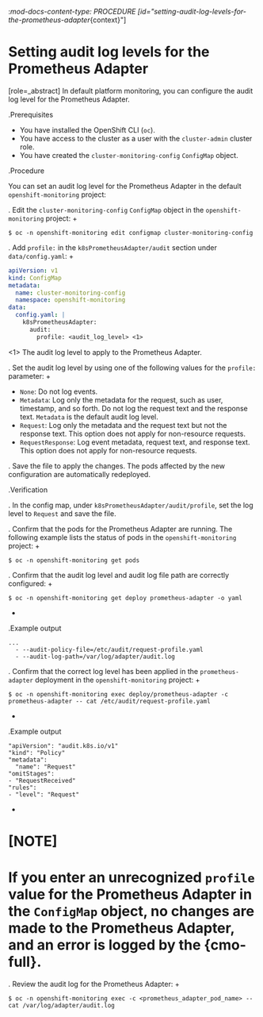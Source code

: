 :_mod-docs-content-type: PROCEDURE
[id="setting-audit-log-levels-for-the-prometheus-adapter_{context}"]
# Setting audit log levels for the Prometheus Adapter

[role=_abstract]
In default platform monitoring, you can configure the audit log level for the Prometheus Adapter.

.Prerequisites

* You have installed the OpenShift CLI (`oc`).
* You have access to the cluster as a user with the `cluster-admin` cluster role.
* You have created the `cluster-monitoring-config` `ConfigMap` object.

.Procedure

You can set an audit log level for the Prometheus Adapter in the default `openshift-monitoring` project:

. Edit the `cluster-monitoring-config` `ConfigMap` object in the `openshift-monitoring` project:
+

```terminal
$ oc -n openshift-monitoring edit configmap cluster-monitoring-config

```

. Add `profile:` in the `k8sPrometheusAdapter/audit` section under `data/config.yaml`:
+

```yaml
apiVersion: v1
kind: ConfigMap
metadata:
  name: cluster-monitoring-config
  namespace: openshift-monitoring
data:
  config.yaml: |
    k8sPrometheusAdapter:
      audit:
        profile: <audit_log_level> <1>

```
<1> The audit log level to apply to the Prometheus Adapter.

. Set the audit log level by using one of the following values for the `profile:` parameter:
+
* `None`: Do not log events.
* `Metadata`: Log only the metadata for the request, such as user, timestamp, and so forth. Do not log the request text and the response text. `Metadata` is the default audit log level.
* `Request`: Log only the metadata and the request text but not the response text. This option does not apply for non-resource requests.
* `RequestResponse`: Log event metadata, request text, and response text. This option does not apply for non-resource requests.

. Save the file to apply the changes. The pods affected by the new configuration are automatically redeployed.

.Verification

. In the config map, under `k8sPrometheusAdapter/audit/profile`, set the log level to `Request` and save the file.

. Confirm that the pods for the Prometheus Adapter are running. The following example lists the status of pods in the `openshift-monitoring` project:
+

```terminal
$ oc -n openshift-monitoring get pods

```

. Confirm that the audit log level and audit log file path are correctly configured:
+

```terminal
$ oc -n openshift-monitoring get deploy prometheus-adapter -o yaml

```
+
.Example output

```terminal
...
  - --audit-policy-file=/etc/audit/request-profile.yaml
  - --audit-log-path=/var/log/adapter/audit.log

```

. Confirm that the correct log level has been applied in the `prometheus-adapter` deployment in the `openshift-monitoring` project:
+

```terminal
$ oc -n openshift-monitoring exec deploy/prometheus-adapter -c prometheus-adapter -- cat /etc/audit/request-profile.yaml

```
+
.Example output

```terminal
"apiVersion": "audit.k8s.io/v1"
"kind": "Policy"
"metadata":
  "name": "Request"
"omitStages":
- "RequestReceived"
"rules":
- "level": "Request"

```
+
# [NOTE]
# If you enter an unrecognized `profile` value for the Prometheus Adapter in the `ConfigMap` object, no changes are made to the Prometheus Adapter, and an error is logged by the {cmo-full}.

. Review the audit log for the Prometheus Adapter:
+

```terminal
$ oc -n openshift-monitoring exec -c <prometheus_adapter_pod_name> -- cat /var/log/adapter/audit.log

```
